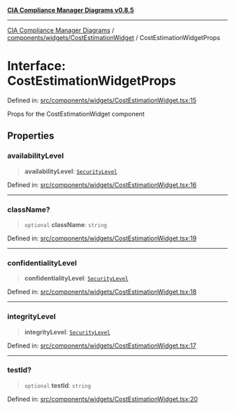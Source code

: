 [**CIA Compliance Manager Diagrams v0.8.5**](../../../../README.md)

***

[CIA Compliance Manager Diagrams](../../../../modules.md) / [components/widgets/CostEstimationWidget](../README.md) / CostEstimationWidgetProps

# Interface: CostEstimationWidgetProps

Defined in: [src/components/widgets/CostEstimationWidget.tsx:15](https://github.com/Hack23/cia-compliance-manager/blob/eca22610f41e5f6b6c0cece88769b1ffbe9db4bd/src/components/widgets/CostEstimationWidget.tsx#L15)

Props for the CostEstimationWidget component

## Properties

### availabilityLevel

> **availabilityLevel**: [`SecurityLevel`](../../../../types/cia/type-aliases/SecurityLevel.md)

Defined in: [src/components/widgets/CostEstimationWidget.tsx:16](https://github.com/Hack23/cia-compliance-manager/blob/eca22610f41e5f6b6c0cece88769b1ffbe9db4bd/src/components/widgets/CostEstimationWidget.tsx#L16)

***

### className?

> `optional` **className**: `string`

Defined in: [src/components/widgets/CostEstimationWidget.tsx:19](https://github.com/Hack23/cia-compliance-manager/blob/eca22610f41e5f6b6c0cece88769b1ffbe9db4bd/src/components/widgets/CostEstimationWidget.tsx#L19)

***

### confidentialityLevel

> **confidentialityLevel**: [`SecurityLevel`](../../../../types/cia/type-aliases/SecurityLevel.md)

Defined in: [src/components/widgets/CostEstimationWidget.tsx:18](https://github.com/Hack23/cia-compliance-manager/blob/eca22610f41e5f6b6c0cece88769b1ffbe9db4bd/src/components/widgets/CostEstimationWidget.tsx#L18)

***

### integrityLevel

> **integrityLevel**: [`SecurityLevel`](../../../../types/cia/type-aliases/SecurityLevel.md)

Defined in: [src/components/widgets/CostEstimationWidget.tsx:17](https://github.com/Hack23/cia-compliance-manager/blob/eca22610f41e5f6b6c0cece88769b1ffbe9db4bd/src/components/widgets/CostEstimationWidget.tsx#L17)

***

### testId?

> `optional` **testId**: `string`

Defined in: [src/components/widgets/CostEstimationWidget.tsx:20](https://github.com/Hack23/cia-compliance-manager/blob/eca22610f41e5f6b6c0cece88769b1ffbe9db4bd/src/components/widgets/CostEstimationWidget.tsx#L20)
